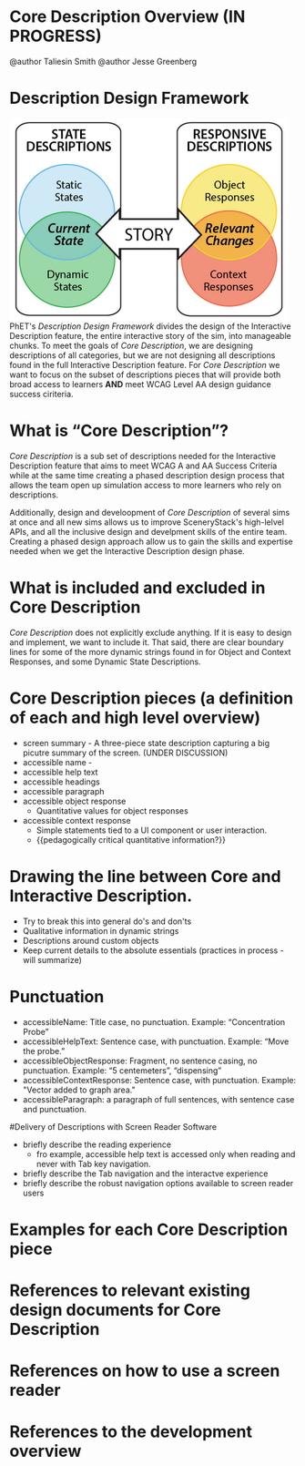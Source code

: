 # Core Description Overview (IN PROGRESS)

@author Taliesin Smith
@author Jesse Greenberg

# Description Design Framework
![alt text "PhET's Description Design Framework."](images/descriptionDesignFramework.png "Description Design Framework")
PhET's _Description Design Framework_ divides the design of the Interactive Description feature, the entire interactive story of the sim, into manageable chunks. To meet the goals of _Core Description_, we are designing descriptions of all categories, but we are not designing all descriptions found in the full Interactive Description feature. For _Core Description_ we want to focus on the subset of descriptions pieces that will provide both broad access to learners **AND** meet WCAG Level AA design guidance success ciriteria.

# What is “Core Description”?
_Core Description_ is a sub set of descriptions needed for the Interactive Description feature that aims to meet WCAG A and AA Success Criteria while at the same time creating a phased description design process that allows the team open up simulation access to more learners who rely on descriptions. 

Additionally, design and develoopment of _Core Description_ of several sims at once and all new sims allows us to improve SceneryStack's high-lelvel APIs, and all the inclusive design and develpment skills of the entire team. Creating a phased design approach allow us to gain the skills and expertise needed when we get the Interactive Description design phase. 

# What is included and excluded in Core Description
_Core Description_ does not explicitly exclude anything. If it is easy to design and implement, we want to include it. That said, there are clear boundary lines for some of the more dynamic strings found in for Object and Context Responses, and some Dynamic State Descriptions.


# Core Description pieces (a definition of each and high level overview)
  - screen summary - A three-piece state description capturing a big picutre summary of the screen. (UNDER DISCUSSION)
  - accessible name - 
  - accessible help text
  - accessible headings
  - accessible paragraph
  - accessible object response
    - Quantitative values for object responses
  - accessible context response
    - Simple statements tied to a UI component or user interaction.
    - {{pedagogically critical quantitative information?}}



# Drawing the line between Core and Interactive Description.
 - Try to break this into general do's and don'ts
 - Qualitative information in dynamic strings
 - Descriptions around custom objects
 - Keep current details to the absolute essentials (practices in process - will summarize)

# Punctuation
- accessibleName: Title case, no punctuation. Example: “Concentration Probe”
- accessibleHelpText: Sentence case, with punctuation. Example: “Move the probe.”
- accessibleObjectResponse: Fragment, no sentence casing, no punctuation. Example: “5 centemeters”,  “dispensing”
- accessibleContextResponse: Sentence case, with punctuation. Example: "Vector added to graph area."
- accessibleParagraph: a paragraph of full sentences, with sentence case and punctuation.

#Delivery of Descriptions with Screen Reader Software
- briefly describe the reading experience
   - fro example, accessible help text is accessed only when reading and never with Tab key navigation.
- briefly describe the Tab navigation and the interactve experience
- briefly describe the robust navigation options available to screen reader users 

# Examples for each Core Description piece

# References to relevant existing design documents for Core Description

# References on how to use a screen reader

# References to the development overview